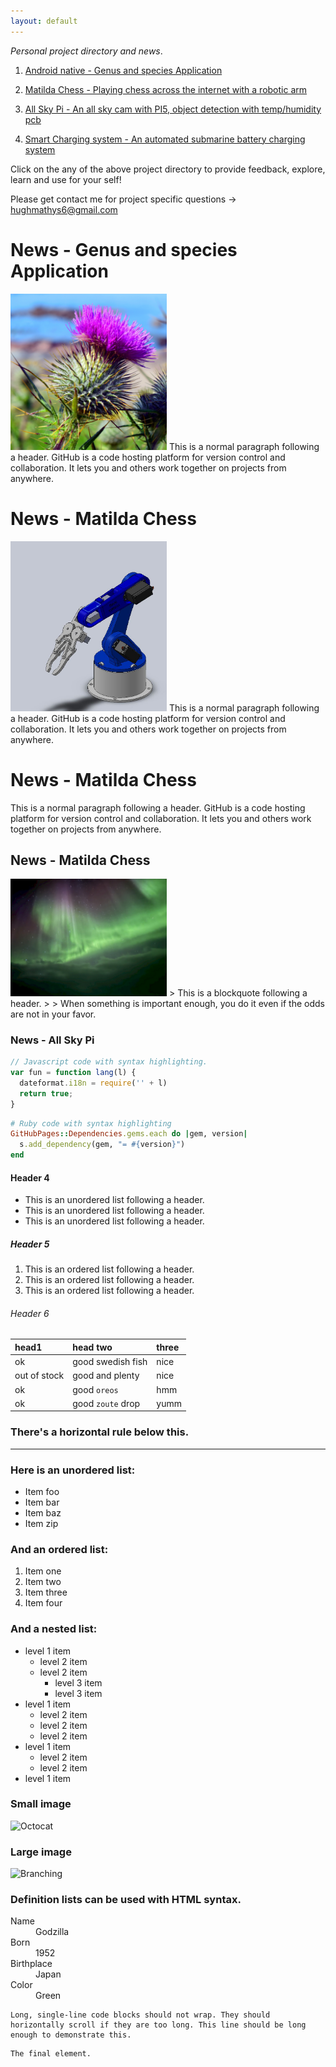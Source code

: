 ```yaml
---
layout: default
---
```


_Personal project directory and news_.

1. [Android native - Genus and species Application](./Android_Native_App.html)

2. [Matilda Chess - Playing chess across the internet with a robotic arm](./Matilda_Chess.html)

3. [All Sky Pi - An all sky cam with PI5, object detection with temp/humidity pcb](./All_Sky_Pi5.html)

4. [Smart Charging system - An automated submarine battery charging system](./Smart_Charger.html)

Click on the any of the above project directory to provide feedback, explore, learn and use for your self!

Please get contact me for project specific questions -> hughmathys6@gmail.com

# News - Genus and species Application
<img src="https://raw.githubusercontent.com/Chessdog68/my-github-page/main/assets/images/flower_scotts.png" alt="Flower Scotts" width="250" />
This is a normal paragraph following a header. GitHub is a code hosting platform for version control and collaboration. It lets you and others work together on projects from anywhere.

# News - Matilda Chess
<img src="https://raw.githubusercontent.com/Chessdog68/my-github-page/main/assets/images/Capture.JPG" alt="Capture" width="250" />
This is a normal paragraph following a header. GitHub is a code hosting platform for version control and collaboration. It lets you and others work together on projects from anywhere.

# News - Matilda Chess

This is a normal paragraph following a header. GitHub is a code hosting platform for version control and collaboration. It lets you and others work together on projects from anywhere.


## News - Matilda Chess
<img src="./assets/images/night_sky.png" alt="Night Sky" width="250" />
> This is a blockquote following a header.
>
> When something is important enough, you do it even if the odds are not in your favor.

### News - All Sky Pi

```js
// Javascript code with syntax highlighting.
var fun = function lang(l) {
  dateformat.i18n = require('' + l)
  return true;
}
```

```ruby
# Ruby code with syntax highlighting
GitHubPages::Dependencies.gems.each do |gem, version|
  s.add_dependency(gem, "= #{version}")
end
```

#### Header 4

*   This is an unordered list following a header.
*   This is an unordered list following a header.
*   This is an unordered list following a header.

##### Header 5

1.  This is an ordered list following a header.
2.  This is an ordered list following a header.
3.  This is an ordered list following a header.

###### Header 6

| head1        | head two          | three |
|:-------------|:------------------|:------|
| ok           | good swedish fish | nice  |
| out of stock | good and plenty   | nice  |
| ok           | good `oreos`      | hmm   |
| ok           | good `zoute` drop | yumm  |

### There's a horizontal rule below this.

* * *

### Here is an unordered list:

*   Item foo
*   Item bar
*   Item baz
*   Item zip

### And an ordered list:

1.  Item one
1.  Item two
1.  Item three
1.  Item four

### And a nested list:

- level 1 item
  - level 2 item
  - level 2 item
    - level 3 item
    - level 3 item
- level 1 item
  - level 2 item
  - level 2 item
  - level 2 item
- level 1 item
  - level 2 item
  - level 2 item
- level 1 item

### Small image

![Octocat](https://github.githubassets.com/images/icons/emoji/octocat.png)

### Large image

![Branching](https://guides.github.com/activities/hello-world/branching.png)


### Definition lists can be used with HTML syntax.

<dl>
<dt>Name</dt>
<dd>Godzilla</dd>
<dt>Born</dt>
<dd>1952</dd>
<dt>Birthplace</dt>
<dd>Japan</dd>
<dt>Color</dt>
<dd>Green</dd>
</dl>

```
Long, single-line code blocks should not wrap. They should horizontally scroll if they are too long. This line should be long enough to demonstrate this.
```

```
The final element.
```
